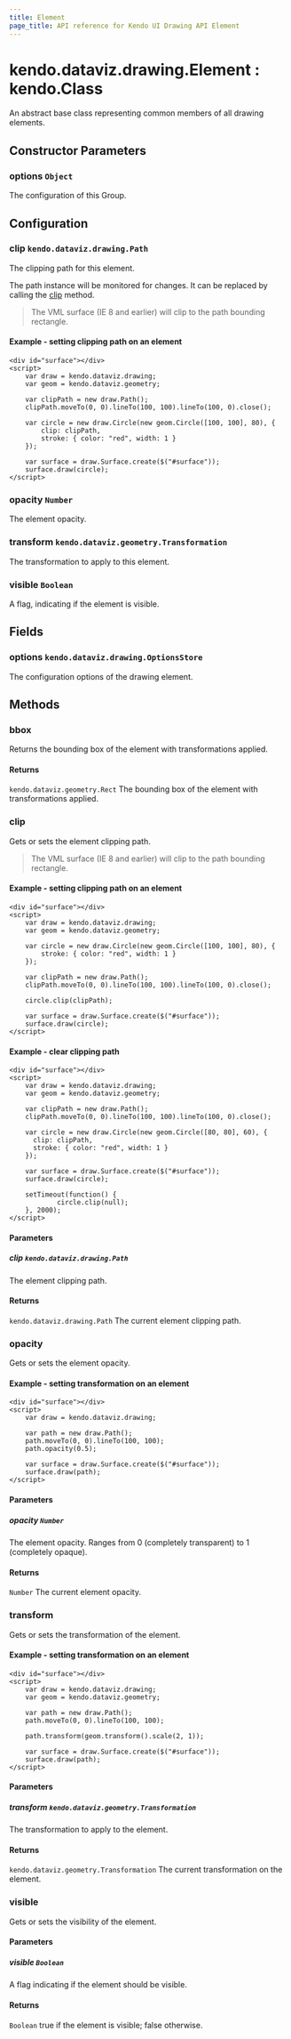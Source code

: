 ```yaml
---
title: Element
page_title: API reference for Kendo UI Drawing API Element
---
```


# kendo.dataviz.drawing.Element : kendo.Class
An abstract base class representing common members of all drawing elements.

## Constructor Parameters

### options `Object`
The configuration of this Group.

## Configuration

### clip `kendo.dataviz.drawing.Path`
The clipping path for this element.

The path instance will be monitored for changes.
It can be replaced by calling the [clip](#methods-clip) method.

> The VML surface (IE 8 and earlier) will clip to the path bounding rectangle.

#### Example - setting clipping path on an element
    <div id="surface"></div>
    <script>
        var draw = kendo.dataviz.drawing;
        var geom = kendo.dataviz.geometry;

        var clipPath = new draw.Path();
        clipPath.moveTo(0, 0).lineTo(100, 100).lineTo(100, 0).close();

        var circle = new draw.Circle(new geom.Circle([100, 100], 80), {
            clip: clipPath,
            stroke: { color: "red", width: 1 }
        });

        var surface = draw.Surface.create($("#surface"));
        surface.draw(circle);
    </script>

### opacity `Number`
The element opacity.

### transform `kendo.dataviz.geometry.Transformation`
The transformation to apply to this element.

### visible `Boolean`
A flag, indicating if the element is visible.

## Fields

### options `kendo.dataviz.drawing.OptionsStore`
The configuration options of the drawing element.

## Methods

### bbox
Returns the bounding box of the element with transformations applied.

#### Returns
`kendo.dataviz.geometry.Rect` The bounding box of the element with transformations applied.


### clip
Gets or sets the element clipping path.

> The VML surface (IE 8 and earlier) will clip to the path bounding rectangle.

#### Example - setting clipping path on an element
    <div id="surface"></div>
    <script>
        var draw = kendo.dataviz.drawing;
        var geom = kendo.dataviz.geometry;

        var circle = new draw.Circle(new geom.Circle([100, 100], 80), {
            stroke: { color: "red", width: 1 }
        });

        var clipPath = new draw.Path();
        clipPath.moveTo(0, 0).lineTo(100, 100).lineTo(100, 0).close();

        circle.clip(clipPath);

        var surface = draw.Surface.create($("#surface"));
        surface.draw(circle);
    </script>

#### Example - clear clipping path
    <div id="surface"></div>
    <script>
        var draw = kendo.dataviz.drawing;
        var geom = kendo.dataviz.geometry;

        var clipPath = new draw.Path();
        clipPath.moveTo(0, 0).lineTo(100, 100).lineTo(100, 0).close();

        var circle = new draw.Circle(new geom.Circle([80, 80], 60), {
          clip: clipPath,
          stroke: { color: "red", width: 1 }
        });

        var surface = draw.Surface.create($("#surface"));
        surface.draw(circle);

        setTimeout(function() {
                circle.clip(null);
        }, 2000);
    </script>

#### Parameters

##### clip `kendo.dataviz.drawing.Path`
The element clipping path.

#### Returns
`kendo.dataviz.drawing.Path` The current element clipping path.


### opacity
Gets or sets the element opacity.

#### Example - setting transformation on an element
    <div id="surface"></div>
    <script>
        var draw = kendo.dataviz.drawing;

        var path = new draw.Path();
        path.moveTo(0, 0).lineTo(100, 100);
        path.opacity(0.5);

        var surface = draw.Surface.create($("#surface"));
        surface.draw(path);
    </script>

#### Parameters

##### opacity `Number`
The element opacity. Ranges from 0 (completely transparent) to 1 (completely opaque).

#### Returns
`Number` The current element opacity.


### transform
Gets or sets the transformation of the element.

#### Example - setting transformation on an element
    <div id="surface"></div>
    <script>
        var draw = kendo.dataviz.drawing;
        var geom = kendo.dataviz.geometry;

        var path = new draw.Path();
        path.moveTo(0, 0).lineTo(100, 100);

        path.transform(geom.transform().scale(2, 1));

        var surface = draw.Surface.create($("#surface"));
        surface.draw(path);
    </script>

#### Parameters

##### transform `kendo.dataviz.geometry.Transformation`
The transformation to apply to the element.

#### Returns
`kendo.dataviz.geometry.Transformation` The current transformation on the element.


### visible
Gets or sets the visibility of the element.

#### Parameters

##### visible `Boolean`
A flag indicating if the element should be visible.

#### Returns
`Boolean` true if the element is visible; false otherwise.

